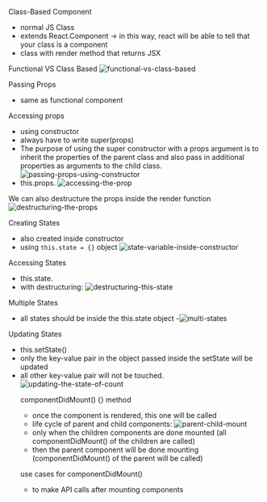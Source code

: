 Class-Based Component
- normal JS Class
- extends React.Component -> in this way, react will be able to tell that your class is a component
- class with render method that returns JSX

Functional VS Class Based
![functional-vs-class-based](image-1.png)

Passing Props
- same as functional component

Accessing props
- using constructor
- always have to write super(props)
- The purpose of using the super constructor with a props argument is to inherit the properties of the parent class and also pass in additional properties as arguments to the child class.
![passing-props-using-constructor](image-2.png)
- this.props.<prop-name>
![accessing-the-prop](image-3.png)

We can also destructure the props inside the render function
![destructuring-the-props](image-4.png)

Creating States
- also created inside constructor
- using `this.state = {}` object
![state-variable-inside-constructor](image-5.png)

Accessing States
- this.state.<state-name>
- with destructuring:
![destructuring-this-state](image-6.png)

Multiple States
- all states should be inside the this.state object
-![multi-states](image-7.png)

Updating States
- this.setState(<object of the updated state variables>)
- only the key-value pair in the object passed inside the setState will be updated
- all other key-value pair will not be touched.
![updating-the-state-of-count](image-8.png)

componentDidMount() {} method
- once the component is rendered, this one will be called
- life cycle of parent and child components:
![parent-child-mount](image-9.png)
- only when the children components are done mounted (all componentDidMount() of the children are called)
- then the parent component will be done mounting (componentDidMount() of the parent will be called)

use cases for componentDidMount()
- to make API calls after mounting components
